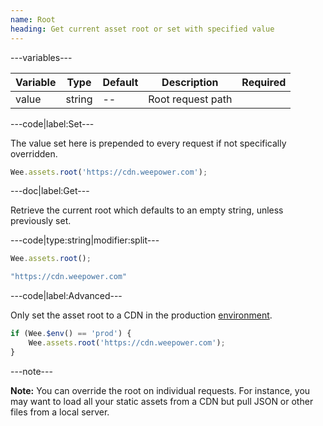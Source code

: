 ```yaml
---
name: Root
heading: Get current asset root or set with specified value
---
```


---variables---

| Variable | Type | Default | Description | Required |
| -- | -- | -- | -- | -- |
| value | string | -- | Root request path ||

---code|label:Set---

The value set here is prepended to every request if not specifically overridden.

```javascript
Wee.assets.root('https://cdn.weepower.com');
```

---doc|label:Get---

Retrieve the current root which defaults to an empty string, unless previously set.

---code|type:string|modifier:split---

```javascript
Wee.assets.root();
```

```javascript
"https://cdn.weepower.com"
```

---code|label:Advanced---

Only set the asset root to a CDN in the production [environment](https://www.weepower.com/script/core#env).

```javascript
if (Wee.$env() == 'prod') {
	Wee.assets.root('https://cdn.weepower.com');
}
```

---note---

**Note:** You can override the root on individual requests. For instance, you may want to load all your static assets from a CDN but pull JSON or other files from a local server.